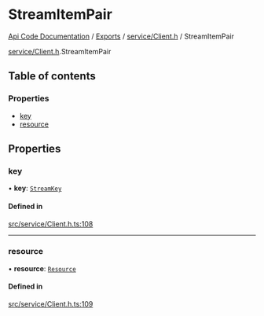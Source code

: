 # StreamItemPair
 
[Api Code Documentation](../README.md) / [Exports](../modules.md) / [service/Client.h](../modules/service_Client_h.md) / StreamItemPair

[service/Client.h](../modules/service_Client_h.md).StreamItemPair

## Table of contents

### Properties

- [key](service_Client_h.StreamItemPair.md#key)
- [resource](service_Client_h.StreamItemPair.md#resource)

## Properties

### key

• **key**: [`StreamKey`](../modules/service_Client_h.md#streamkey)

#### Defined in

[src/service/Client.h.ts:108](https://github.com/openkfw/TruBudget/blob/a06c11b/api/src/service/Client.h.ts#L108)

___

### resource

• **resource**: [`Resource`](service_Client_h.Resource.md)

#### Defined in

[src/service/Client.h.ts:109](https://github.com/openkfw/TruBudget/blob/a06c11b/api/src/service/Client.h.ts#L109)
